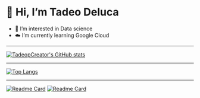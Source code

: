 # 👋 Hi, I’m Tadeo Deluca
- 👀 I’m interested in Data science
- ☁️ I’m currently learning Google Cloud

---

[![TadeopCreator's GitHub stats](https://github-readme-stats.vercel.app/api?username=TadeopCreator&show_icons=true&theme=dark&hide_rank=true)](https://github.com/TadeopCreator/github-readme-stats)

---

[![Top Langs](https://github-readme-stats.vercel.app/api/top-langs/?username=TadeopCreator&layout=compact&theme=dark)](https://github.com/TadeopCreator/github-readme-stats)

---

[![Readme Card](https://github-readme-stats.vercel.app/api/pin/?username=TadeopCreator&repo=newvibe&theme=dark)](https://github.com/TadeopCreator/newvibe)
[![Readme Card](https://github-readme-stats.vercel.app/api/pin/?username=TadeopCreator&repo=portfolio-website&theme=dark)](https://github.com/TadeopCreator/portfolio-website)
<!---
TadeopCreator/TadeopCreator is a ✨ special ✨ repository because its `README.md` (this file) appears on your GitHub profile.
You can click the Preview link to take a look at your changes.
--->
